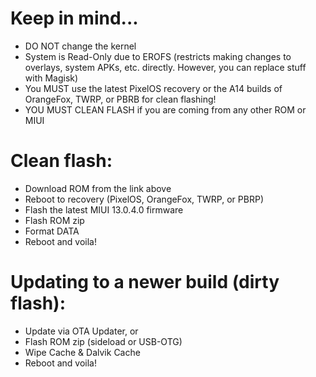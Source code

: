 # Keep in mind...
- DO NOT change the kernel 
- System is Read-Only due to EROFS (restricts making changes to overlays, system APKs, etc. directly. However, you can replace stuff with Magisk)
- You MUST use the latest PixelOS recovery or the A14 builds of OrangeFox, TWRP, or PBRB for clean flashing!
- YOU MUST CLEAN FLASH if you are coming from any other ROM or MIUI

# Clean flash:
- Download ROM from the link above
- Reboot to recovery (PixelOS, OrangeFox, TWRP, or PBRP)
- Flash the latest MIUI 13.0.4.0 firmware
- Flash ROM zip
- Format DATA
- Reboot and voila!

# Updating to a newer build (dirty flash):
- Update via OTA Updater, or
- Flash ROM zip (sideload or USB-OTG)
- Wipe Cache & Dalvik Cache
- Reboot and voila!
